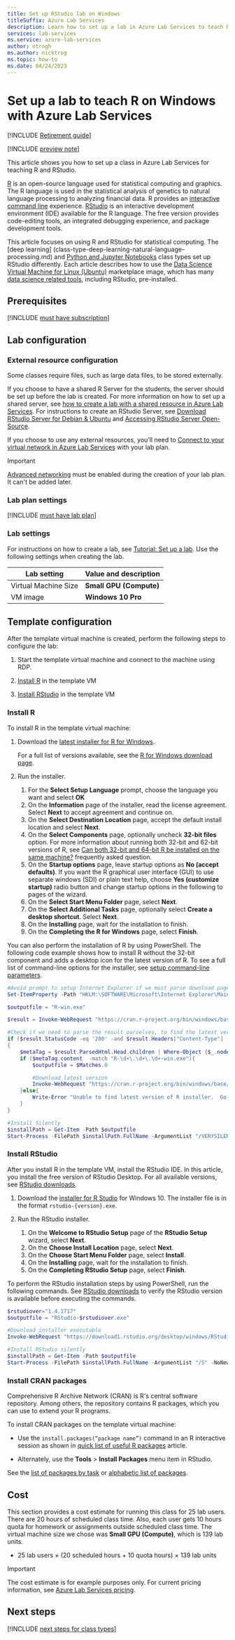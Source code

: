 ```yaml
---
title: Set up RStudio lab on Windows
titleSuffix: Azure Lab Services
description: Learn how to set up a lab in Azure Lab Services to teach R using RStudio on Windows.
services: lab-services
ms.service: azure-lab-services
author: ntrogh
ms.author: nicktrog
ms.topic: how-to
ms.date: 04/24/2023
---
```


# Set up a lab to teach R on Windows with Azure Lab Services

[!INCLUDE [Retirement guide](./includes/retirement-banner.md)]

[!INCLUDE [preview note](./includes/lab-services-new-update-focused-article.md)]

This article shows you how to set up a class in Azure Lab Services for teaching R and RStudio.

[R](https://www.r-project.org/about.html) is an open-source language used for statistical computing and graphics.  The R language is used in the statistical analysis of genetics to natural language processing to analyzing financial data.  R provides an [interactive command line](https://cran.r-project.org/doc/manuals/r-release/R-intro.html#Invoking-R-from-the-command-line) experience.  [RStudio](https://www.rstudio.com/products/rstudio/) is an interactive development environment (IDE) available for the R language.  The free version provides code-editing tools, an integrated debugging experience, and package development tools.

This article focuses on using R and RStudio for statistical computing. The [deep learning] (class-type-deep-learning-natural-language-processing.md) and [Python and Jupyter Notebooks](class-type-jupyter-notebook.md) class types set up RStudio differently.  Each article describes how to use the [Data Science Virtual Machine for Linux (Ubuntu)](https://azuremarketplace.microsoft.com/marketplace/apps?search=Data%20science%20Virtual%20machine&page=1&filters=microsoft%3Blinux) marketplace image, which has many [data science related tools](../machine-learning/data-science-virtual-machine/tools-included.md), including RStudio, pre-installed.


## Prerequisites

[!INCLUDE [must have subscription](./includes/lab-services-class-type-subscription.md)]

## Lab configuration

### External resource configuration

Some classes require files, such as large data files, to be stored externally.

If you choose to have a shared R Server for the students, the server should be set up before the lab is created.  For more information on how to set up a shared server, see [how to create a lab with a shared resource in Azure Lab Services](how-to-create-a-lab-with-shared-resource.md).  For instructions to create an RStudio Server, see [Download RStudio Server for Debian & Ubuntu](https://www.rstudio.com/products/rstudio/download-server/debian-ubuntu/) and [Accessing RStudio Server Open-Source](https://support.rstudio.com/hc/en-us/articles/200552306-Getting-Started).

If you choose to use any external resources, you’ll need to [Connect to your virtual network in Azure Lab Services](how-to-connect-vnet-injection.md) with your lab plan.

> [!IMPORTANT]
> [Advanced networking](how-to-connect-vnet-injection.md) must be enabled during the creation of your lab plan.  It can't be added later.

### Lab plan settings

[!INCLUDE [must have lab plan](./includes/lab-services-class-type-lab-plan.md)]

### Lab settings

For instructions on how to create a lab, see [Tutorial: Set up a lab](tutorial-setup-lab.md).  Use the following settings when creating the lab.

| Lab setting | Value and description |
| ------------ | ------------------ |
| Virtual Machine Size | **Small GPU (Compute)** |
| VM image | **Windows 10 Pro** |

## Template configuration
After the template virtual machine is created, perform the following steps to configure the lab:

1. Start the template virtual machine and connect to the machine using RDP.

1. [Install R](https://docs.rstudio.com/resources/install-r/) in the template VM

1. [Install RStudio](https://www.rstudio.com/products/rstudio/download/) in the template VM

### Install R
To install R in the template virtual machine:

1. Download the [latest installer for R for Windows](https://cran.r-project.org/bin/windows/base/release.html).

    For a full list of versions available, see the [R for Windows download page](https://cran.r-project.org/bin/windows/base/).

2. Run the installer.

    1. For the **Select Setup Language** prompt, choose the language you want and select **OK**
    1. On the **Information** page of the installer, read the license agreement.  Select **Next** to accept agreement and continue on.
    1. On the **Select Destination Location** page, accept the default install location and select **Next**.
    1. On the **Select Components** page, optionally uncheck **32-bit files** option.  For more information about running both 32-bit and 62-bit versions of R, see [Can both 32-bit and 64-bit R be installed on the same machine?](https://cran.r-project.org/bin/windows/base/rw-FAQ.html#Can-both-32_002d-and-64_002dbit-R-be-installed-on-the-same-machine_003f) frequently asked question.
    1. On the **Startup options** page, leave startup options as **No (accept defaults)**.  If you want the R graphical user interface (GUI) to use separate windows (SDI) or plain text help, choose **Yes (customize startup)** radio button and change startup options in the following to pages of the wizard.
    1. On the **Select Start Menu Folder** page, select **Next**.
    1. On the **Select Additional Tasks** page, optionally select **Create a desktop shortcut**.  Select **Next**.
    1. On the **Installing** page, wait for the installation to finish.
    1. On the **Completing the R for Windows** page, select **Finish**.

You can also perform the installation of R by using PowerShell. The following code example shows how to install R without the 32-bit component and adds a desktop icon for the latest version of R.  To see a full list of command-line options for the installer, see [setup command-line parameters](https://jrsoftware.org/ishelp/index.php?topic=setupcmdline).

```powershell
#Avoid prompt to setup Internet Explorer if we must parse download page
Set-ItemProperty -Path "HKLM:\SOFTWARE\Microsoft\Internet Explorer\Main" -Name "DisableFirstRunCustomize" -Value 2

$outputfile = "R-win.exe"

$result = Invoke-WebRequest "https://cran.r-project.org/bin/windows/base/release.html" -OutFile $outputfile -PassThru

#Check if we need to parse the result ourselves, to find the latest version of R
if ($result.StatusCode -eq '200' -and $result.Headers["Content-Type"] -eq 'text/html')
{
    $metaTag = $result.ParsedHtml.Head.children | Where-Object {$_.nodeName -eq 'META'}
    if ($metaTag.content  -match "R-\d+\.\d+\.\d+-win.exe"){
        $outputfile = $Matches.0

        #Download latest version
        Invoke-WebRequest "https://cran.r-project.org/bin/windows/base/$outputfile" -OutFile $outputfile
    }else{
        Write-Error "Unable to find latest version of R installer.  Go to https://cran.r-project.org/bin/windows/base/release.html to download manually."
    }
}

#Install Silently
$installPath = Get-Item -Path $outputfile
Start-Process -FilePath $installPath.FullName -ArgumentList "/VERYSILENT /LOG=r-install.log /NORESTART /COMPONENTS=""main,x64,translations"" /MERGETASKS=""desktopicon"" /LANG=""en""" -NoNewWindow -Wait
```

### Install RStudio

After you install R in the template VM, install the RStudio IDE. In this article, you install the free version of RStudio Desktop. For all available versions, see [RStudio downloads](https://www.rstudio.com/products/rstudio/download/).

1. Download the [installer for R Studio](https://www.rstudio.com/products/rstudio/download/#download) for Windows 10. The installer file is in the format `rstudio-{version}.exe`.

1. Run the RStudio installer.

    1. On the **Welcome to RStudio Setup** page of the **RStudio Setup** wizard, select **Next**.
    1. On the **Choose Install Location** page, select **Next**.
    1. On the **Choose Start Menu Folder** page, select **Install**.
    1. On the **Installing** page, wait for the installation to finish.
    1. On the **Completing RStudio Setup** page, select **Finish**.

To perform the RStudio installation steps by using PowerShell, run the following commands. See [RStudio downloads](https://www.rstudio.com/products/rstudio/download/) to verify the RStudio version is available before executing the commands.

```powershell
$rstudiover="1.4.1717"
$outputfile = "RStudio-$rstudiover.exe"

#Download installer executable
Invoke-WebRequest "https://download1.rstudio.org/desktop/windows/RStudio-$rstudiover.exe" -OutFile $outputfile

#Install RStudio silently
$installPath = Get-Item -Path $outputfile
Start-Process -FilePath $installPath.FullName -ArgumentList "/S" -NoNewWindow -Wait
```

### Install CRAN packages

Comprehensive R Archive Network (CRAN) is R's central software repository. Among others, the repository contains R packages, which you can use to extend your R programs.

To install CRAN packages on the template virtual machine:

- Use the `install.packages(“package name”)` command in an R interactive session as shown in [quick list of useful R packages](https://support.rstudio.com/hc/articles/201057987-Quick-list-of-useful-R-packages) article.

- Alternately, use the **Tools** > **Install Packages** menu item in RStudio.

See the [list of packages by task](https://cran.r-project.org/web/views/) or [alphabetic list of packages](https://cloud.r-project.org/web/packages/available_packages_by_name.html).

## Cost

This section provides a cost estimate for running this class for 25 lab users. There are 20 hours of scheduled class time. Also, each user gets 10 hours quota for homework or assignments outside scheduled class time. The virtual machine size we chose was **Small GPU (Compute)**, which is 139 lab units.

- 25 lab users &times; (20 scheduled hours + 10 quota hours) &times; 139 lab units

> [!IMPORTANT]
> The cost estimate is for example purposes only.  For current pricing information, see [Azure Lab Services pricing](https://azure.microsoft.com/pricing/details/lab-services/).

## Next steps

[!INCLUDE [next steps for class types](./includes/lab-services-class-type-next-steps.md)]
